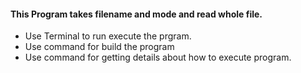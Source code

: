 #### This Program takes filename and mode and read whole file.
* Use Terminal to run execute the prgram.
* Use <make build> command for build the program
* Use <make help> command for getting details about how to execute program.
